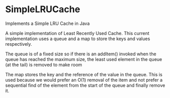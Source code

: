 # SimpleLRUCache
Implements a Simple LRU Cache in Java

A simple implementation of Least Recently Used Cache. This current 
implementation uses a queue and a map to store the keys and values 
respectively.
 
The queue is of a fixed size so if there is an addItem() invoked when 
the queue has reached the maximum size, the least used element in the 
queue (at the tail) is removed to make room
 
The map stores the key and the reference of the value in the queue.
This is used because we would prefer an O(1) removal of the item
and not prefer a sequential find of the element from the start of the 
queue and finally remove it. 